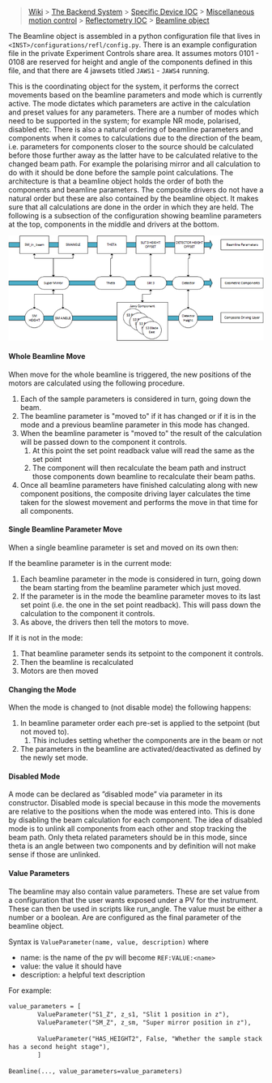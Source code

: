 > [Wiki](Home) > [The Backend System](The-Backend-System) > [Specific Device IOC](Specific-Device-IOC) > [Miscellaneous motion control](Miscellaneous-Motion-Control) > [Reflectometry IOC](Reflectometry-IOC) > [Beamline object](Reflectometry-Beamline-Object)


The Beamline object is assembled in a python configuration file that lives in `<INST>/configurations/refl/config.py`. There is an example configuration file in the private Experiment Controls share area. It assumes motors 0101 - 0108 are reserved for height and angle of the components defined in this file, and that there are 4 jawsets titled `JAWS1` - `JAWS4` running.

This is the coordinating object for the system, it performs the correct movements based on the beamline parameters and mode which is currently active. The mode dictates which parameters are active in the calculation and preset values for any parameters. There are a number of modes which need to be supported in the system; for example NR mode, polarised, disabled etc. There is also a natural ordering of beamline parameters and components when it comes to calculations due to the direction of the beam, i.e. parameters for components closer to the source should be calculated before those further away as the latter have to be calculated relative to the changed beam path. For example the polarising mirror and all calculation to do with it should be done before the sample point calculations. The architecture is that a beamline object holds the order of both the components and beamline parameters. The composite drivers do not have a natural order but these are also contained by the beamline object. It makes sure that all calculations are done in the order in which they are held. The following is a subsection of the configuration showing beamline parameters at the top, components in the middle and drivers at the bottom.

 ![beamline diagram](reflectometers/Beamline.png)

#### Whole Beamline Move

When move for the whole beamline is triggered, the new positions of the motors are calculated using the following procedure. 

1. Each of the sample parameters is considered in turn, going down the beam. 
1. The beamline parameter is "moved to" if it has changed or if it is in the mode and a previous beamline parameter in this mode has changed.
1. When the beamline parameter is "moved to" the result of the calculation will be passed down to the component it controls.
    1. At this point the set point readback value will read the same as the set point
    1. The component will then recalculate the beam path and instruct those components down beamline to recalculate their beam paths.
1. Once all beamline parameters have finished calculating along with new component positions, the composite driving layer calculates the time taken for the slowest movement and performs the move in that time for all components.

#### Single Beamline Parameter Move

When a single beamline parameter is set and moved on its own then:

If the beamline parameter is in the current mode:

1. Each beamline parameter in the mode is considered in turn, going down the beam starting from the beamline parameter which just moved.
2. If the parameter is in the mode the beamline parameter moves to its last set point (i.e. the one in the set point readback). This will pass down the calculation to the component it controls.
3. As above, the drivers then tell the motors to move.

If it is not in the mode:

1. That beamline parameter sends its setpoint to the component it controls.
2. Then the beamline is recalculated
3. Motors are then moved

#### Changing the Mode

When the mode is changed to (not disable mode) the following happens:
1. In beamline parameter order each pre-set is applied to the setpoint (but not moved to).
    1. This includes setting whether the components are in the beam or not
2. The parameters in the beamline are activated/deactivated as defined by the newly set mode.

#### Disabled Mode

A mode can be declared as ”disabled mode” via parameter in its constructor. Disabled mode is special because in this mode the movements are relative to the positions when the mode was entered into. This is done by disabling the beam calculation for each component. The idea of disabled mode is to unlink all components from each other and stop tracking the beam path. Only theta related parameters should be in this mode, since theta is an angle between two components and by definition will not make sense if those are unlinked.

#### Value Parameters

The beamline may also contain value parameters. These are set value from a configuration that the user wants exposed under a PV for the instrument. These can then be used in scripts like run_angle. The value must be either a number or a boolean. Are are configured as the final parameter of the beamline object. 

Syntax is `ValueParameter(name, value, description)` where

- name: is the name of the pv will become `REF:VALUE:<name>`
- value: the value it should have
- description: a helpful text description

For example:

```
value_parameters = [
        ValueParameter("S1_Z", z_s1, "Slit 1 position in z"),
        ValueParameter("SM_Z", z_sm, "Super mirror position in z"),
        
        ValueParameter("HAS_HEIGHT2", False, "Whether the sample stack has a second height stage"),
        ]

Beamline(..., value_parameters=value_parameters)
```
